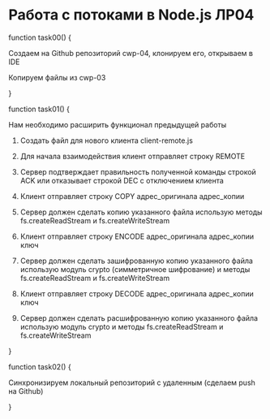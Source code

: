 # Работа с потоками в Node.js ЛР04

function task00() {

Создаем на Github репозиторий cwp-04, клонируем его, открываем в IDE

Копируем файлы из cwp-03

}

function task01() {

Нам необходимо расширить функционал предыдущей работы

1. Создать файл для нового клиента client-remote.js

2. Для начала взаимодействия клиент отправляет строку REMOTE

3. Cервер подтверждает правильность полученной команды строкой ACK или отказывает строкой DEC c отключением клиента

4. Клиент отправляет строку COPY адрес_оригинала адрес_копии

5. Сервер должен сделать копию указанного файла использую методы fs.createReadStream и fs.createWriteStream

6. Клиент отправляет строку ENCODE адрес_оригинала адрес_копии ключ

7. Сервер должен сделать зашифрованную копию указанного файла использую модуль crypto (симметричное шифрование) и методы 
fs.createReadStream и fs.createWriteStream

8. Клиент отправляет строку DECODE адрес_оригинала адрес_копии ключ

9. Сервер должен сделать расшифрованную копию указанного файла использую модуль crypto и методы fs.createReadStream и fs.createWriteStream

}

function task02() {

Синхронизируем локальный репозиторий с удаленным (сделаем push на Github)

}
